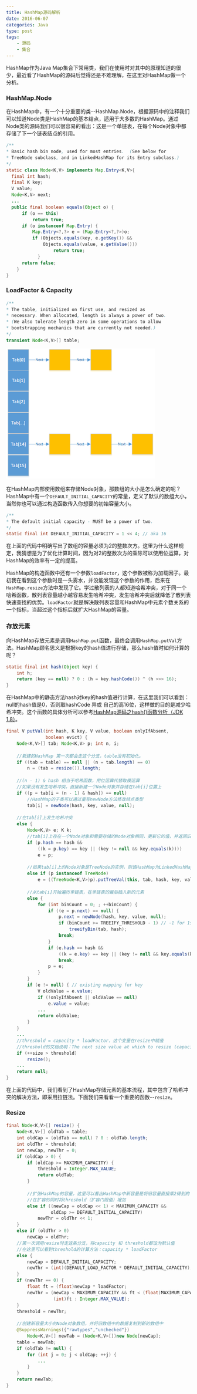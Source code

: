 ```yaml
---
title: HashMap源码解析
date: 2016-06-07
categories: Java
type: post
tags:
    - 源码
    - 集合
---
```


HashMap作为Java Map集合下常用类，我们在使用时对其中的原理知道的很少，最近看了HashMap的源码后觉得还是不难理解，在这里对HashMap做一个分析。

<!--more-->

### HashMap.Node

在HashMap中，有一个十分重要的类--HashMap.Node，根据源码中的注释我们可以知道Node类是HashMap的基本结点，适用于大多数的HashMap。通过Node类的源码我们可以很容易的看出：这是一个单链表，在每个Node对象中都存储了下一个链表结点的引用。

```Java
/**
* Basic hash bin node, used for most entries.  (See below for
* TreeNode subclass, and in LinkedHashMap for its Entry subclass.)
*/
static class Node<K,V> implements Map.Entry<K,V>{
  final int hash;
  final K key;
  V value;
  Node<K,V> next;
  ...
  public final boolean equals(Object o) {
      if (o == this)
          return true;
      if (o instanceof Map.Entry) {
          Map.Entry<?,?> e = (Map.Entry<?,?>)o;
          if (Objects.equals(key, e.getKey()) &&
              Objects.equals(value, e.getValue()))
                  return true;
            }
      return false;
    }
}
```

### LoadFactor & Capacity

```Java
/**
* The table, initialized on first use, and resized as
* necessary. When allocated, length is always a power of two.
* (We also tolerate length zero in some operations to allow
* bootstrapping mechanics that are currently not needed.)
*/
transient Node<K,V>[] table;
```

![](hashmap-structure.png)

在HashMap内部使用数组来存储Node对象，那数组的大小是怎么确定的呢？HashMap中有一个`DEFAULT_INITIAL_CAPACITY`的常量，定义了默认的数组大小，当然你也可以通过构造函数传入你想要的初始容量大小。

```Java
/**
* The default initial capacity - MUST be a power of two.
*/
static final int DEFAULT_INITIAL_CAPACITY = 1 << 4; // aka 16
```

在上面的代码中明确写出了数组的容量必须为2的整数次方。这里为什么这样规定，我猜想是为了优化计算时间，因为对2的整数次方的乘除可以使用位运算，对HashMap的效率有一定的提高。

HashMap的构造函数中还有一个参数`loadFactor`，这个参数被称为加载因子。最初我在看到这个参数时是一头雾水，并没能发现这个参数的作用，后来在`HashMap.resize`方法中发现了它。学过散列表的人都知道哈希冲突，对于同一个哈希函数，散列表容量越小越容易发生哈希冲突，发生哈希冲突后就降低了散列表快速查找的优势。`loadFactor`就是解决散列表容量和HashMap中元素个数关系的一个指标，当超过这个指标后就扩大HashMap的容量。

### 存放元素

向HashMap存放元素是调用`HashMap.put`函数，最终会调用`HashMap.putVal`方法。HashMap顾名思义是根据key的hash值进行存储，那么hash值时如何计算的呢？

```Java
static final int hash(Object key) {
    int h;
    return (key == null) ? 0 : (h = key.hashCode()) ^ (h >>> 16);
}
```

在HashMap中的静态方法hash对key的hash值进行计算，在这里我们可以看到：null的hash值是0，否则取hashCode 异或 自己的高16位，这样做的目的是减少哈希冲突。这个函数的具体分析可以参考[HashMap源码之hash()函数分析（JDK 1.8）](http://blog.csdn.net/anxpp/article/details/51234835)。

```Java
final V putVal(int hash, K key, V value, boolean onlyIfAbsent,
               boolean evict) {
    Node<K,V>[] tab; Node<K,V> p; int n, i;

    //新建的HashMap 第一次都会走这个分支，table没有初始化。
    if ((tab = table) == null || (n = tab.length) == 0)
        n = (tab = resize()).length;

    //(n - 1) & hash 相当于哈希函数，用位运算代替取模运算
    //如果没有发生哈希冲突，直接新建一个Node对象并存储在tab[i]位置上
    if ((p = tab[i = (n - 1) & hash]) == null)
        //HashMap的子类可以通过重写newNode方法修改结点类型
        tab[i] = newNode(hash, key, value, null);

    //在tab[i]上发生哈希冲突
    else {
        Node<K,V> e; K k;
        //tab[i]上存在一个Node对象和需要存储的Node对象相同，更新它的值，并返回旧值
        if (p.hash == hash &&
            ((k = p.key) == key || (key != null && key.equals(k))))
            e = p;

        //如果tab[i]上的Node对象是TreeNode的实例，则该HashMap为LinkedHashMap的实例
        else if (p instanceof TreeNode)
            e = ((TreeNode<K,V>)p).putTreeVal(this, tab, hash, key, value);

        //从tab[i]开始遍历单链表，在单链表的最后插入新的元素
        else {
            for (int binCount = 0; ; ++binCount) {
                if ((e = p.next) == null) {
                    p.next = newNode(hash, key, value, null);
                    if (binCount >= TREEIFY_THRESHOLD - 1) // -1 for 1st
                        treeifyBin(tab, hash);
                    break;
                }
                if (e.hash == hash &&
                    ((k = e.key) == key || (key != null && key.equals(k))))
                    break;
                p = e;
            }
        }
        if (e != null) { // existing mapping for key
            V oldValue = e.value;
            if (!onlyIfAbsent || oldValue == null)
                e.value = value;
            ...
            return oldValue;
        }
    }
    ...
    //threshold = capacity * loadFactor，这个变量在resize中赋值
    //threshold的文档说明：The next size value at which to resize (capacity * load factor).
    if (++size > threshold)
        resize();
    ...
    return null;
}
```

在上面的代码中，我们看到了HashMap存储元素的基本流程，其中包含了哈希冲突的解决方法，即采用拉链法。下面我们来看看一个重要的函数--`resize`。

### Resize

```Java
final Node<K,V>[] resize() {
    Node<K,V>[] oldTab = table;
    int oldCap = (oldTab == null) ? 0 : oldTab.length;
    int oldThr = threshold;
    int newCap, newThr = 0;
    if (oldCap > 0) {
        if (oldCap >= MAXIMUM_CAPACITY) {
            threshold = Integer.MAX_VALUE;
            return oldTab;
        }

        //扩张HashMap的容量，这里可以看出HashMap中新容量是将旧容量直接乘2得到的
        //在扩容的同时将threshold（扩容门限值）增加
        else if ((newCap = oldCap << 1) < MAXIMUM_CAPACITY &&
                 oldCap >= DEFAULT_INITIAL_CAPACITY)
            newThr = oldThr << 1;
    }
    else if (oldThr > 0)
        newCap = oldThr;
    //第一次调用resize时走这条分支，将capacity 和 threshold都设为默认值
    //在这里可以看到threshold的计算方法：capacity * loadFactor
    else {
        newCap = DEFAULT_INITIAL_CAPACITY;
        newThr = (int)(DEFAULT_LOAD_FACTOR * DEFAULT_INITIAL_CAPACITY);
    }
    if (newThr == 0) {
        float ft = (float)newCap * loadFactor;
        newThr = (newCap < MAXIMUM_CAPACITY && ft < (float)MAXIMUM_CAPACITY ?
                  (int)ft : Integer.MAX_VALUE);
    }
    threshold = newThr;

    //创建新容量大小的Node对象数组，并将旧数组中的数据复制到新的数组中
    @SuppressWarnings({"rawtypes","unchecked"})
        Node<K,V>[] newTab = (Node<K,V>[])new Node[newCap];
    table = newTab;
    if (oldTab != null) {
        for (int j = 0; j < oldCap; ++j) {
            ...
        }
    }
    return newTab;
}
```
